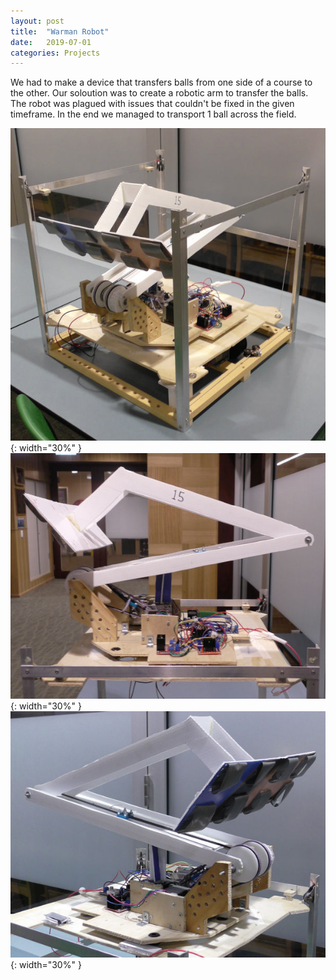```yaml
---
layout: post
title:  "Warman Robot"
date:   2019-07-01
categories: Projects
---
```


We had to make a device that transfers balls from one side of a course to the other. Our soloution was to create a robotic arm to transfer the balls. The robot was plagued with issues that couldn't be fixed in the given timeframe. In the end we managed to transport 1 ball across the field.

![Warman 1](/assets/warman1.jpg){: width="30%" } 
![Warman 2](/assets/warman2.jpg){: width="30%" } 
![Warman 3](/assets/warman3.jpg){: width="30%" } 

